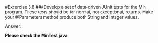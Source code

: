 #Excercise 3.8
###Develop a set of data-driven JUnit tests for the Min program. These tests should be for normal, not exceptional, returns. Make your @Parameters method produce both String and Integer values.

Answer:

**Please check the MinTest.java**